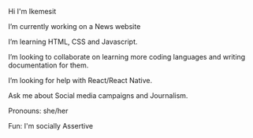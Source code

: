 Hi I'm Ikemesit

I’m currently working on a News website

I’m  learning HTML,  CSS and Javascript.

I’m looking to collaborate on learning more coding languages and writing documentation for them.

I’m looking for help with React/React Native.

Ask me about Social media campaigns and Journalism.

Pronouns: she/her

Fun: I'm socially Assertive

